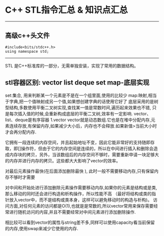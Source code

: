 # C++ STL指令汇总 & 知识点汇总

***
## 高级c++头文件
```language
#include<bits/stdc++.h>
using namespace std;
```

***
STL 是C++标准库的一部分，无需单独安装，实现了常用的数据结构。

## stl容器区别: vector list deque set map-底层实现
set:集合, 用来判断某一个元素是不是在一个组里面,使用的比较少
map:映射,相当于字典,把一个值映射成另一个值,如果想创建字典的话使用它好了
底层采用的是树型结构,多数使用平衡二叉树实现,查找某一值是常数时间,遍历起来效果也不错, 只是每次插入值的时候,会重新构成底层的平衡二叉树,效率有一定影响.
vector、list、deque是有序容器
1.vector
vector就是动态数组.它也是在堆中分配内存,元素连续存放,有保留内存,如果减少大小后，内存也不会释放.如果新值>当前大小时才会再分配内存.

它拥有一段连续的内存空间，并且起始地址不变，因此它能非常好的支持随即存取，即[]操作符，但由于它的内存空间是连续的，所以在中间进行插入和删除会造成内存块的拷贝，另外，当该数组后的内存空间不够时，需要重新申请一块足够大的内存并进行内存的拷贝。这些都大大影响了vector的效率。

对最后元素操作最快(在后面添加删除最快 ), 此时一般不需要移动内存,只有保留内存不够时才需要



对中间和开始处进行添加删除元素操作需要移动内存,如果你的元素是结构或是类,那么移动的同时还会进行构造和析构操作，所以性能不高 （最好将结构或类的指针放入vector中，而不是结构或类本身，这样可以避免移动时的构造与析构)。
访问方面,对任何元素的访问都是O(1),也就是是常数的,所以vector常用来保存需要经常进行随机访问的内容,并且不需要经常对中间元素进行添加删除操作.

相比较可以看到vector的属性与string差不多,同样可以使用capacity看当前保留的内存,使用swap来减少它使用的内存.